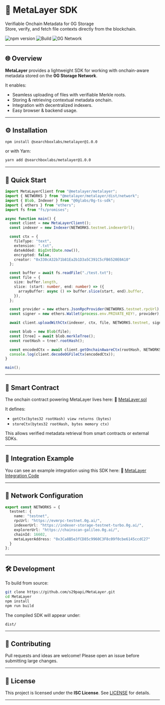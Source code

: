 
# 🧱 MetaLayer SDK

 Verifiable Onchain Metadata for 0G Storage  
Store, verify, and fetch file contexts directly from the blockchain.

![npm version](https://img.shields.io/npm/v/@searchboxlabs/metalayer)
![Build](https://img.shields.io/badge/build-passing-brightgreen)
![0G Network](https://img.shields.io/badge/powered%20by-0G-blue)

---

## 🌐 Overview

**MetaLayer** provides a lightweight SDK for working with onchain-aware metadata stored on the **0G Storage Network**.

It enables:
- Seamless uploading of files with verifiable Merkle roots.
- Storing & retrieving contextual metadata onchain.
- Integration with decentralized indexers.
- Easy browser & backend usage.

---

## ⚙️ Installation

```bash
npm install @searchboxlabs/metalayer@1.0.0
````

or with Yarn:

```bash
yarn add @searchboxlabs/metalayer@1.0.0
```

---

## 🚀 Quick Start

```ts
import MetaLayerClient from "@metalayer/metalayer";
import { NETWORKS } from "@metalayer/metalayer/dist/network";
import { Blob, Indexer } from "@0glabs/0g-ts-sdk";
import { ethers } from "ethers";
import fs from "fs/promises";

async function main() {
  const client = new MetaLayerClient();
  const indexer = new Indexer(NETWORKS.testnet.indexerUrl);

  const ctx = {
    fileType: "text",
    extension: ".txt",
    dateAdded: BigInt(Date.now()),
    encrypted: false,
    creator: "0x330cA32b71b81Ea2b1D3a5C391C5cFB6520E0A10"
  };

  const buffer = await fs.readFile("./test.txt");
  const file = {
    size: buffer.length,
    slice: (start: number, end: number) => ({
      arrayBuffer: async () => buffer.slice(start, end).buffer,
    }),
  };

  const provider = new ethers.JsonRpcProvider(NETWORKS.testnet.rpcUrl);
  const signer = new ethers.Wallet(process.env.PRIVATE_KEY!, provider);

  await client.uploadWithCtx(indexer, ctx, file, NETWORKS.testnet, signer);

  const blob = new Blob(file);
  const [tree] = await blob.merkleTree();
  const rootHash = tree?.rootHash();

  const encodedCtx = await client.getOnchainAwareCtx(rootHash, NETWORKS.testnet, signer);
  console.log(client.decodeOGFileCtx(encodedCtx));
}

main();
```

---

## 🧩 Smart Contract

The onchain contract powering MetaLayer lives here:
🔗 [MetaLayer.sol](https://github.com/s29papi/MetaLayer/blob/main/contracts/src/Metalayer.sol)

It defines:

* `getCtx(bytes32 rootHash) view returns (bytes)`
* `storeCtx(bytes32 rootHash, bytes memory ctx)`

This allows verified metadata retrieval from smart contracts or external SDKs.

---

## 🔗 Integration Example

You can see an example integration using this SDK here:
📂 [MetaLayer Integration Code](https://github.com/s29papi/MetaLayer/tree/main/src)

---


## 🧠 Network Configuration

```ts
export const NETWORKS = {
  testnet: {
    name: "testnet",
    rpcUrl: "https://evmrpc-testnet.0g.ai/",
    indexerUrl: "https://indexer-storage-testnet-turbo.0g.ai/",
    explorerUrl: "https://chainscan-galileo.0g.ai/",
    chainId: 16602,
    metaLayerAddress: "0x3Ca8B5e3fCD85c9960C3F8c09f0cbe6145ccdC27"
  }
};
```

---

## 🛠️ Development

To build from source:

```bash
git clone https://github.com/s29papi/MetaLayer.git
cd MetaLayer
npm install
npm run build
```

The compiled SDK will appear under:

```
dist/
```

---

## 🤝 Contributing

Pull requests and ideas are welcome!
Please open an issue before submitting large changes.

---

## 🪪 License

This project is licensed under the **ISC License**.
See [LICENSE](./LICENSE) for details.

---
